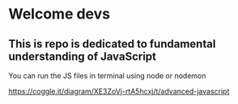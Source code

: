 # Welcome devs

## This is repo is dedicated to fundamental understanding of JavaScript

You can run the JS files in terminal using node or nodemon

https://coggle.it/diagram/XE3ZoVj-rtA5hcxj/t/advanced-javascript

